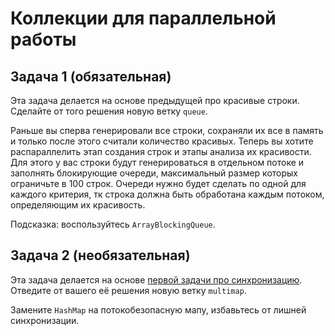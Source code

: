 # Коллекции для параллельной работы

## Задача 1 (обязательная)

Эта задача делается на основе предыдущей про красивые строки. Сделайте от того решения новую ветку `queue`.

Раньше вы сперва генерировали все строки, сохраняли их все в память и только после этого считали количество красивых.
Теперь вы хотите распараллелить этап создания строк и этапы анализа их красивости.
Для этого у вас строки будут генерироваться в отдельном потоке и заполнять блокирующие очереди, максимальный размер которых ограничьте в 100 строк.
Очереди нужно будет сделать по одной для каждого критерия, тк строка должна быть обработана каждым потоком, определяющим их красивость.

Подсказка: воспользуйтесь `ArrayBlockingQueue`.

## Задача 2 (необязательная)

Эта задача делается на основе [первой задачи про синхронизацию](../SYNC.md).
Отведите от вашего её решения новую ветку `multimap`.

Замените `HashMap` на потокобезопасную мапу, избавьтесь от лишней синхронизации.
